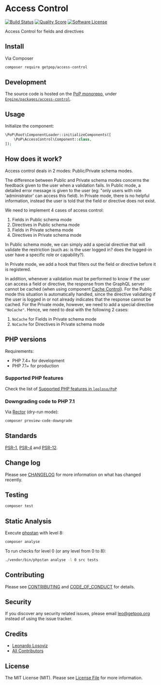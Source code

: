 # Access Control

[![Build Status][ico-travis]][link-travis]
[![Quality Score][ico-code-quality]][link-code-quality]
[![Software License][ico-license]](LICENSE.md)

<!--
[![Latest Version on Packagist][ico-version]][link-packagist]
[![Coverage Status][ico-scrutinizer]][link-scrutinizer]
[![Total Downloads][ico-downloads]][link-downloads]
-->

Access Control for fields and directives

## Install

Via Composer

``` bash
composer require getpop/access-control
```

## Development

The source code is hosted on the [PoP monorepo](https://github.com/leoloso/PoP), under [`Engine/packages/access-control`](https://github.com/leoloso/PoP/tree/master/layers/Engine/packages/access-control).

## Usage

Initialize the component:

``` php
\PoP\Root\ComponentLoader::initializeComponents([
    \PoP\AccessControl\Component::class,
]);
```

## How does it work?

Access control deals in 2 modes: Public/Private schema modes.

The difference between Public and Private schema modes concerns the feedback given to the user when a validation fails. In Public mode, a detailed error message is given to the user (eg: "only users with role 'administrator' can access this field). In Private mode, there is no helpful information, instead the user is told that the field or directive does not exist.

We need to implement 4 cases of access control:

1. Fields in Public schema mode
2. Directives in Public schema mode
3. Fields in Private schema mode
4. Directives in Private schema mode

In Public schema mode, we can simply add a special directive that will validate the restriction (such as: is the user logged in? does the logged-in user have a specific role or capability?).

In Private mode, we add a hook that filters out the field or directive before it is registered.

In addition, whenever a validation must be performed to know if the user can access a field or directive, the response from the GraphQL server cannot be cached (when using component [Cache Control](https://github.com/getpop/cache-control)). For the Public mode this situation is automatically handled, since the directive validating if the user is logged in or not already indicates that the response cannot be cached. For the Private mode, however, we need to add a special directive `"NoCache"`. Hence, we need to deal with the following 2 cases:

1. `NoCache` for Fields in Private schema mode
2. `NoCache` for Directives in Private schema mode

## PHP versions

Requirements:

- PHP 7.4+ for development
- PHP 7.1+ for production

### Supported PHP features

Check the list of [Supported PHP features in `leoloso/PoP`](https://github.com/leoloso/PoP/#supported-php-features)

### Downgrading code to PHP 7.1

Via [Rector](https://github.com/rectorphp/rector) (dry-run mode):

```bash
composer preview-code-downgrade
```

## Standards

[PSR-1](https://www.php-fig.org/psr/psr-1), [PSR-4](https://www.php-fig.org/psr/psr-4) and [PSR-12](https://www.php-fig.org/psr/psr-12).

## Change log

Please see [CHANGELOG](CHANGELOG.md) for more information on what has changed recently.

## Testing

``` bash
composer test
```

## Static Analysis

Execute [phpstan](https://github.com/phpstan/phpstan) with level 8:

``` bash
composer analyse
```

To run checks for level 0 (or any level from 0 to 8):

``` bash
./vendor/bin/phpstan analyse -l 0 src tests
```

## Contributing

Please see [CONTRIBUTING](CONTRIBUTING.md) and [CODE_OF_CONDUCT](CODE_OF_CONDUCT.md) for details.

## Security

If you discover any security related issues, please email leo@getpop.org instead of using the issue tracker.

## Credits

- [Leonardo Losoviz][link-author]
- [All Contributors][link-contributors]

## License

The MIT License (MIT). Please see [License File](LICENSE.md) for more information.

[ico-version]: https://img.shields.io/packagist/v/getpop/access-control.svg?style=flat-square
[ico-license]: https://img.shields.io/badge/license-MIT-brightgreen.svg?style=flat-square
[ico-travis]: https://img.shields.io/travis/getpop/access-control/master.svg?style=flat-square
[ico-scrutinizer]: https://img.shields.io/scrutinizer/coverage/g/getpop/access-control.svg?style=flat-square
[ico-code-quality]: https://img.shields.io/scrutinizer/g/getpop/access-control.svg?style=flat-square
[ico-downloads]: https://img.shields.io/packagist/dt/getpop/access-control.svg?style=flat-square

[link-packagist]: https://packagist.org/packages/getpop/access-control
[link-travis]: https://travis-ci.org/getpop/access-control
[link-scrutinizer]: https://scrutinizer-ci.com/g/getpop/access-control/code-structure
[link-code-quality]: https://scrutinizer-ci.com/g/getpop/access-control
[link-downloads]: https://packagist.org/packages/getpop/access-control
[link-author]: https://github.com/leoloso
[link-contributors]: ../../../../../../contributors
